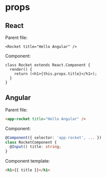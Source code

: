 # props

## React

Parent file:
```tsx
<Rocket title="Hello Angular" />
```

Component:
```tsx
class Rocket extends React.Component {
  render() {
    return (<h1>{this.props.title}</h1>);
  }
}
```

## Angular

Parent file:
```html
<app-rocket title="Hello Angular" />
```

Component:
```ts
@Component({ selector: 'app-rocket', ... })
class RocketComponent {
  @Input() title: string;
}
```

Component template:
```html
<h1>{{ title }}</h1>
```
